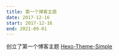 ```yaml
---
title: 第一个博客主题
date: 2017-12-16
start: 2017-12-16
end: 2021-09-01
---
```


创立了第一个博客主题 [Hexo-Theme-Simple](https://github.com/0x-jerry/hexo-theme-simple)
